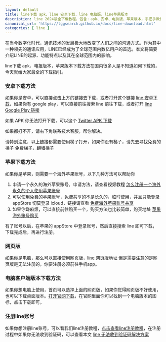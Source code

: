 ```yaml
---
layout: default
title: line下载 apk，line 安卓下载，line 电脑版，line苹果版本
description: line 2024最全下载教程，包含：apk、安卓、电脑版、苹果版本，手把手教你学会如何下载 line。
canonical_url: 'https://tggsearch.github.io/docs/line-download.html'
categories: [ line ]
---
```

在当今数字化时代，通讯技术的发展极大地改变了人们之间的沟通方式。作为其中一种领先的通讯应用，LINE已经成为了全球范围内数亿用户的首选。本文将简要介绍LINE的起源、功能特点以及其在全球范围内的影响。

line下载 apk、电报版本，苹果版本下载方法在国内很多人是不知道如何下载的，今天就给大家最全的下载指引。

### 安卓下载方法
如果你是安卓，可以直接点击上方的链接去下载，或者打开这个链接 [line 安卓下载](/docs/302.html?target=https://line.cn.uptodown.com/android)，如果你有 google play，可以直接前往搜索 line 前往下载，或者打开 [line Google Play 链接](./302.html?target=https://play.google.com/store/apps/details?id=jp.naver.line.android)

如果 APK 你无法打开下载，可以这个 [Twitter APK 下载](./302.html?target=https://apkpure.com/cn/line-calls-messages/jp.naver.line.android)

如果都打不开，请右下角联系技术客服，帮你解决。

请特别注意，以上链接都需要使用梯子打开，如果你没有梯子，请先去寻找免费的梯子 [免费梯子，翻墙梯子](./vpn-kl.html)

### 苹果下载方法
如果你是苹果，则需要一个海外苹果账号，以下几种方法可以帮助你

1. 申请一个永久的海外苹果账号，申请方法，请查看视频教程 [怎么注册一个海外永久的个人使用苹果账号](./302.html?target=https://youtu.be/oY396wEXzww)
2. 可以使用免费的苹果账号，免费共享的不是长久的，临时使用，并且只能登录 appStore 切莫登录 icloud，链接请查看 [免费海外苹果账号共享](./apple-id.html)
3. 如果你嫌麻烦，可以直接前往购买一个，购买方法也比较简单，购买地址 [苹果海外账号购买](./302.html?target=http://tggsearch.shop/)

有了账号以后，在苹果的 appStore 中登录账号，然后直接搜索 line 即可下载，下载完成后，再进行注册。

### 网页版
如果你是电脑，那么可以直接使用网页版，[line 网页版地址](./302.html?target=https://access.line.me/oauth2/v2.1/login?loginState=VbZMSH51EHSy50niOOopAl&loginChannelId=1648148465&returnUri=%2Foauth2%2Fv2.1%2Fauthorize%2Fconsent%3Fbot_prompt%3Dnormal%26scope%3Dopenid%2Bprofile%26response_type%3Dcode%26state%3DPtJoVGc9zx%26redirect_u#/)
但是需要注意的是网页版是无法注册的，你要注册必须前往手机app。

### 电脑客户端版本下载方法
如果你想电脑上使用，首页可以选择上面的网页版，如果你觉得网页版不好使用，也可以下载桌面版本。[打开官网下载](./302.html?target=https://line.me/en/)，在官网里面你可以找到一个电脑版本的图标，点击下载即可。

### 注册line账号
如果你想注册line账号，可以看我们line注册教程，[点击查看line注册教程](./line-register.html)，在注册过程中如果你无法收到验证码，可以查看本文 [line 无法收到验证码解决方案](./line-no-sms-code.html)
